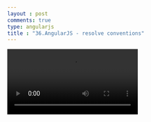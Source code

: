 ```yaml
---
layout : post
comments: true
type: angularjs
title : "36.AngularJS - resolve conventions"
---
```


<video controls="controls"  class="movie" src="https://dl.dropboxusercontent.com/u/161895058/Video/angularjs/36.%20Egghead.io%20-%20AngularJS%20-%20resolve%20conventions.mp4">
</video>
